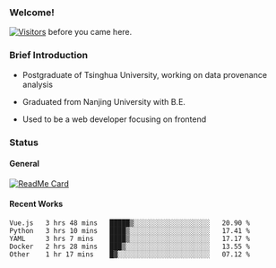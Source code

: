### Welcome!

[![Visitors](https://visitor-badge.laobi.icu/badge?page_id=HermitSun.HermitSun)]() before you came here.

### Brief Introduction

- Postgraduate of Tsinghua University, working on data provenance analysis

- Graduated from Nanjing University with B.E.

- Used to be a web developer focusing on frontend

### Status

#### General

[![ReadMe Card](https://github-readme-stats.hermitsun.vercel.app/api?username=HermitSun&count_private=true&show_icons=true)]()

#### Recent Works

<!--START_SECTION:waka-->
```text
Vue.js   3 hrs 48 mins   █████▒░░░░░░░░░░░░░░░░░░░   20.90 % 
Python   3 hrs 10 mins   ████▒░░░░░░░░░░░░░░░░░░░░   17.41 % 
YAML     3 hrs 7 mins    ████▒░░░░░░░░░░░░░░░░░░░░   17.17 % 
Docker   2 hrs 28 mins   ███▒░░░░░░░░░░░░░░░░░░░░░   13.55 % 
Other    1 hr 17 mins    █▓░░░░░░░░░░░░░░░░░░░░░░░   07.12 % 
```
<!--END_SECTION:waka-->
